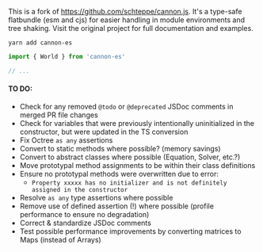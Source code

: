 This is a fork of https://github.com/schteppe/cannon.js. It's a type-safe flatbundle (esm and cjs) for easier handling in module environments and tree shaking. Visit the original project for full documentation and examples.

    yarn add cannon-es

```jsx
import { World } from 'cannon-es'

// ...
```

#### TO DO:

- Check for any removed `@todo` or `@deprecated` JSDoc comments in merged PR file changes
- Check for variables that were previously intentionally uninitialized in the constructor, but were updated in the TS conversion
- Fix Octree `as any` assertions
- Convert to static methods where possible? (memory savings)
- Convert to abstract classes where possible (Equation, Solver, etc.?)
- Move prototypal method assignments to be within their class definitions
- Ensure no prototypal methods were overwritten due to error:
  - `Property xxxxx has no initializer and is not definitely assigned in the constructor`
- Resolve `as any` type assertions where possible
- Remove use of defined assertion (!) where possible (profile performance to ensure no degradation)
- Correct & standardize JSDoc comments
- Test possible performance improvements by converting matrices to Maps (instead of Arrays)
